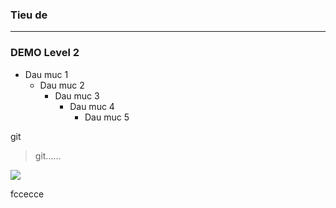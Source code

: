 ### Tieu de


----
### DEMO Level 2
- Dau muc 1
    - Dau muc 2
        - Dau muc 3
            - Dau muc 4
                - Dau muc 5

git
> git......
<img src=https://imgur.com/aC9coNo>

fccecce
